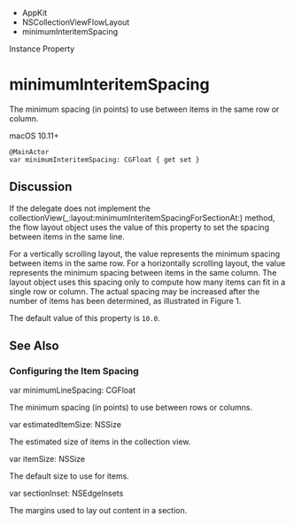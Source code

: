 

- AppKit
- NSCollectionViewFlowLayout
-  minimumInteritemSpacing 

Instance Property

# minimumInteritemSpacing

The minimum spacing (in points) to use between items in the same row or column.

macOS 10.11+

``` source
@MainActor
var minimumInteritemSpacing: CGFloat { get set }
```

## Discussion

If the delegate does not implement the collectionView(_:layout:minimumInteritemSpacingForSectionAt:) method, the flow layout object uses the value of this property to set the spacing between items in the same line.

For a vertically scrolling layout, the value represents the minimum spacing between items in the same row. For a horizontally scrolling layout, the value represents the minimum spacing between items in the same column. The layout object uses this spacing only to compute how many items can fit in a single row or column. The actual spacing may be increased after the number of items has been determined, as illustrated in Figure 1.

The default value of this property is `10.0`.

## See Also

### Configuring the Item Spacing

var minimumLineSpacing: CGFloat

The minimum spacing (in points) to use between rows or columns.

var estimatedItemSize: NSSize

The estimated size of items in the collection view.

var itemSize: NSSize

The default size to use for items.

var sectionInset: NSEdgeInsets

The margins used to lay out content in a section.

